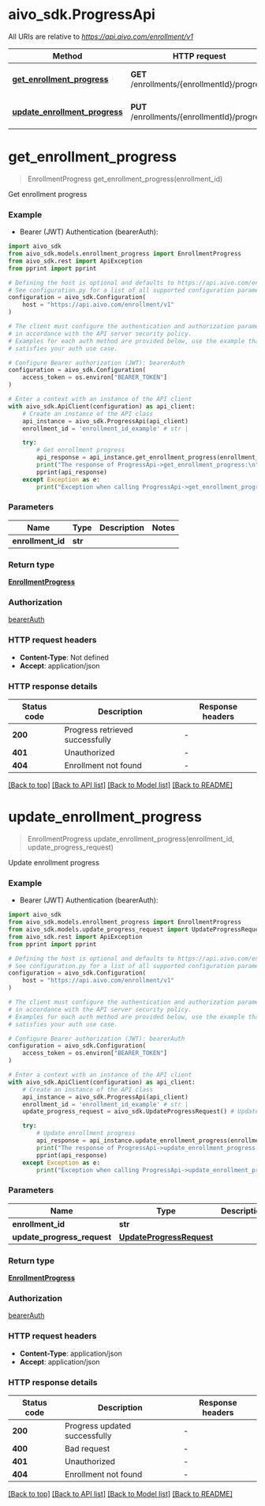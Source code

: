 # aivo_sdk.ProgressApi

All URIs are relative to *https://api.aivo.com/enrollment/v1*

Method | HTTP request | Description
------------- | ------------- | -------------
[**get_enrollment_progress**](ProgressApi.md#get_enrollment_progress) | **GET** /enrollments/{enrollmentId}/progress | Get enrollment progress
[**update_enrollment_progress**](ProgressApi.md#update_enrollment_progress) | **PUT** /enrollments/{enrollmentId}/progress | Update enrollment progress


# **get_enrollment_progress**
> EnrollmentProgress get_enrollment_progress(enrollment_id)

Get enrollment progress

### Example

* Bearer (JWT) Authentication (bearerAuth):

```python
import aivo_sdk
from aivo_sdk.models.enrollment_progress import EnrollmentProgress
from aivo_sdk.rest import ApiException
from pprint import pprint

# Defining the host is optional and defaults to https://api.aivo.com/enrollment/v1
# See configuration.py for a list of all supported configuration parameters.
configuration = aivo_sdk.Configuration(
    host = "https://api.aivo.com/enrollment/v1"
)

# The client must configure the authentication and authorization parameters
# in accordance with the API server security policy.
# Examples for each auth method are provided below, use the example that
# satisfies your auth use case.

# Configure Bearer authorization (JWT): bearerAuth
configuration = aivo_sdk.Configuration(
    access_token = os.environ["BEARER_TOKEN"]
)

# Enter a context with an instance of the API client
with aivo_sdk.ApiClient(configuration) as api_client:
    # Create an instance of the API class
    api_instance = aivo_sdk.ProgressApi(api_client)
    enrollment_id = 'enrollment_id_example' # str | 

    try:
        # Get enrollment progress
        api_response = api_instance.get_enrollment_progress(enrollment_id)
        print("The response of ProgressApi->get_enrollment_progress:\n")
        pprint(api_response)
    except Exception as e:
        print("Exception when calling ProgressApi->get_enrollment_progress: %s\n" % e)
```



### Parameters


Name | Type | Description  | Notes
------------- | ------------- | ------------- | -------------
 **enrollment_id** | **str**|  | 

### Return type

[**EnrollmentProgress**](EnrollmentProgress.md)

### Authorization

[bearerAuth](../README.md#bearerAuth)

### HTTP request headers

 - **Content-Type**: Not defined
 - **Accept**: application/json

### HTTP response details

| Status code | Description | Response headers |
|-------------|-------------|------------------|
**200** | Progress retrieved successfully |  -  |
**401** | Unauthorized |  -  |
**404** | Enrollment not found |  -  |

[[Back to top]](#) [[Back to API list]](../README.md#documentation-for-api-endpoints) [[Back to Model list]](../README.md#documentation-for-models) [[Back to README]](../README.md)

# **update_enrollment_progress**
> EnrollmentProgress update_enrollment_progress(enrollment_id, update_progress_request)

Update enrollment progress

### Example

* Bearer (JWT) Authentication (bearerAuth):

```python
import aivo_sdk
from aivo_sdk.models.enrollment_progress import EnrollmentProgress
from aivo_sdk.models.update_progress_request import UpdateProgressRequest
from aivo_sdk.rest import ApiException
from pprint import pprint

# Defining the host is optional and defaults to https://api.aivo.com/enrollment/v1
# See configuration.py for a list of all supported configuration parameters.
configuration = aivo_sdk.Configuration(
    host = "https://api.aivo.com/enrollment/v1"
)

# The client must configure the authentication and authorization parameters
# in accordance with the API server security policy.
# Examples for each auth method are provided below, use the example that
# satisfies your auth use case.

# Configure Bearer authorization (JWT): bearerAuth
configuration = aivo_sdk.Configuration(
    access_token = os.environ["BEARER_TOKEN"]
)

# Enter a context with an instance of the API client
with aivo_sdk.ApiClient(configuration) as api_client:
    # Create an instance of the API class
    api_instance = aivo_sdk.ProgressApi(api_client)
    enrollment_id = 'enrollment_id_example' # str | 
    update_progress_request = aivo_sdk.UpdateProgressRequest() # UpdateProgressRequest | 

    try:
        # Update enrollment progress
        api_response = api_instance.update_enrollment_progress(enrollment_id, update_progress_request)
        print("The response of ProgressApi->update_enrollment_progress:\n")
        pprint(api_response)
    except Exception as e:
        print("Exception when calling ProgressApi->update_enrollment_progress: %s\n" % e)
```



### Parameters


Name | Type | Description  | Notes
------------- | ------------- | ------------- | -------------
 **enrollment_id** | **str**|  | 
 **update_progress_request** | [**UpdateProgressRequest**](UpdateProgressRequest.md)|  | 

### Return type

[**EnrollmentProgress**](EnrollmentProgress.md)

### Authorization

[bearerAuth](../README.md#bearerAuth)

### HTTP request headers

 - **Content-Type**: application/json
 - **Accept**: application/json

### HTTP response details

| Status code | Description | Response headers |
|-------------|-------------|------------------|
**200** | Progress updated successfully |  -  |
**400** | Bad request |  -  |
**401** | Unauthorized |  -  |
**404** | Enrollment not found |  -  |

[[Back to top]](#) [[Back to API list]](../README.md#documentation-for-api-endpoints) [[Back to Model list]](../README.md#documentation-for-models) [[Back to README]](../README.md)


